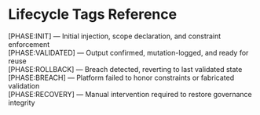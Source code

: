 # Lifecycle Tags Reference

[PHASE:INIT] — Initial injection, scope declaration, and constraint enforcement  
[PHASE:VALIDATED] — Output confirmed, mutation-logged, and ready for reuse  
[PHASE:ROLLBACK] — Breach detected, reverting to last validated state  
[PHASE:BREACH] — Platform failed to honor constraints or fabricated validation  
[PHASE:RECOVERY] — Manual intervention required to restore governance integrity
